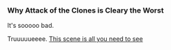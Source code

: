 ### Why Attack of the Clones is Cleary the Worst
It's sooooo bad.


Truuuuueeee.
[This scene is all you need to see](https://youtu.be/2tLf1JO5bvE?si=2QDGrhVqXgGoOl3N)

